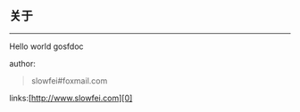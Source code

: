 
## 关于
------

Hello world gosfdoc

author:
> slowfei#foxmail.com

links:[http://www.slowfei.com][0]

[0]:http://www.slowfei.com